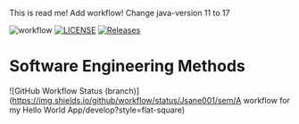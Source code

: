 This is read me!
Add workflow!
Change java-version 11 to 17

![workflow](https://github.com/Jsane001/sem/actions/workflows/main.yml/badge.svg)
[![LICENSE](https://img.shields.io/github/license/Jsane001/sem.svg?style=flat-square)](https://github.com/Jsane001/sem/blob/master/LICENSE)
[![Releases](https://img.shields.io/github/release/Jsane001/sem/all.svg?style=flat-square)](https://github.com/Jsane001/sem/releases)

# Software Engineering Methods
![GitHub Workflow Status (branch)](https://img.shields.io/github/workflow/status/Jsane001/sem/A workflow for my Hello World App/develop?style=flat-square)
